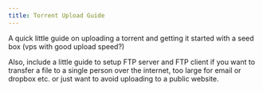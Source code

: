 ```yaml
---
title: Torrent Upload Guide
---
```


A quick little guide on uploading a torrent and getting it started with a seed box (vps with good upload speed?)

Also, include a little guide to setup FTP server and FTP client if you want to transfer a file to a single person over the internet, too large for email or dropbox etc. or just want to avoid uploading to a public website.
